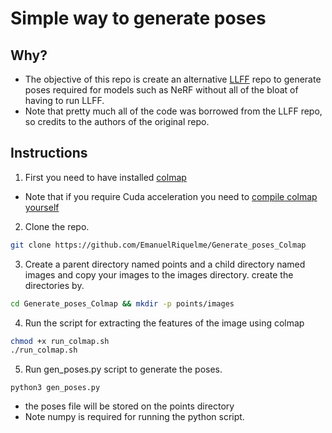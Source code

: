 # Simple way to generate poses

## Why?
* The objective of this repo is create an alternative [LLFF](https://github.com/fyusion/llff) repo to generate poses required for models such as NeRF without all of the bloat of having to run LLFF.
* Note that pretty much all of the code was borrowed from the LLFF repo, so credits to the authors of the original repo.
## Instructions
1. First you need to have installed [colmap](https://github.com/colmap/colmap)
* Note that if you require Cuda acceleration you need to [compile colmap yourself](https://colmap.github.io/install.html)
2. Clone the repo.
``` bash
git clone https://github.com/EmanuelRiquelme/Generate_poses_Colmap
```
3. Create a parent directory named points and a child directory named images and copy your images to the images directory.
create the directories by.
``` bash
cd Generate_poses_Colmap && mkdir -p points/images
```
4. Run the script for extracting the features of the image using colmap
``` bash
chmod +x run_colmap.sh
./run_colmap.sh
```
5. Run gen_poses.py script to generate the poses.
```
python3 gen_poses.py 
```
* the poses file will be stored on the points directory
* Note numpy is required for running the python script.
